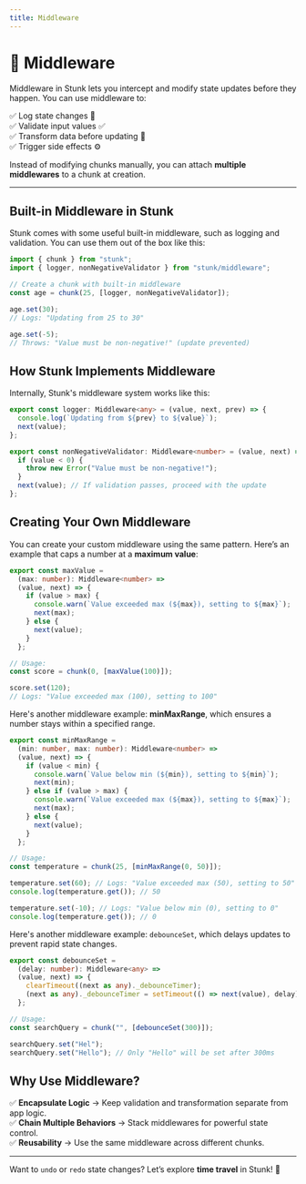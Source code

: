 ```yaml
---
title: Middleware
---
```


# 🔗 Middleware

Middleware in Stunk lets you intercept and modify state updates before they happen. You can use middleware to:

✅ Log state changes 📜  
✅ Validate input values ✅  
✅ Transform data before updating 🔄  
✅ Trigger side effects ⚙️

Instead of modifying chunks manually, you can attach **multiple middlewares** to a chunk at creation.

---

## **Built-in Middleware in Stunk**

Stunk comes with some useful built-in middleware, such as logging and validation. You can use them out of the box like this:

```typescript
import { chunk } from "stunk";
import { logger, nonNegativeValidator } from "stunk/middleware";

// Create a chunk with built-in middleware
const age = chunk(25, [logger, nonNegativeValidator]);

age.set(30);
// Logs: "Updating from 25 to 30"

age.set(-5);
// Throws: "Value must be non-negative!" (update prevented)
```

## How Stunk Implements Middleware

Internally, Stunk's middleware system works like this:

```typescript
export const logger: Middleware<any> = (value, next, prev) => {
  console.log(`Updating from ${prev} to ${value}`);
  next(value);
};

export const nonNegativeValidator: Middleware<number> = (value, next) => {
  if (value < 0) {
    throw new Error("Value must be non-negative!");
  }
  next(value); // If validation passes, proceed with the update
};
```

## Creating Your Own Middleware

You can create your custom middleware using the same pattern. Here’s an example that caps a number at a **maximum value**:

```typescript
export const maxValue =
  (max: number): Middleware<number> =>
  (value, next) => {
    if (value > max) {
      console.warn(`Value exceeded max (${max}), setting to ${max}`);
      next(max);
    } else {
      next(value);
    }
  };

// Usage:
const score = chunk(0, [maxValue(100)]);

score.set(120);
// Logs: "Value exceeded max (100), setting to 100"
```

Here's another middleware example: **minMaxRange**, which ensures a number stays within a specified range.

```typescript
export const minMaxRange =
  (min: number, max: number): Middleware<number> =>
  (value, next) => {
    if (value < min) {
      console.warn(`Value below min (${min}), setting to ${min}`);
      next(min);
    } else if (value > max) {
      console.warn(`Value exceeded max (${max}), setting to ${max}`);
      next(max);
    } else {
      next(value);
    }
  };

// Usage:
const temperature = chunk(25, [minMaxRange(0, 50)]);

temperature.set(60); // Logs: "Value exceeded max (50), setting to 50"
console.log(temperature.get()); // 50

temperature.set(-10); // Logs: "Value below min (0), setting to 0"
console.log(temperature.get()); // 0
```

Here's another middleware example: `debounceSet`, which delays updates to prevent rapid state changes.

```typescript
export const debounceSet =
  (delay: number): Middleware<any> =>
  (value, next) => {
    clearTimeout((next as any)._debounceTimer);
    (next as any)._debounceTimer = setTimeout(() => next(value), delay);
  };

// Usage:
const searchQuery = chunk("", [debounceSet(300)]);

searchQuery.set("Hel");
searchQuery.set("Hello"); // Only "Hello" will be set after 300ms
```

## Why Use Middleware?

✅ **Encapsulate Logic** → Keep validation and transformation separate from app logic.  
✅ **Chain Multiple Behaviors** → Stack middlewares for powerful state control.  
✅ **Reusability** → Use the same middleware across different chunks.

---

Want to `undo` or `redo` state changes? Let’s explore **time travel** in Stunk! 🚀
